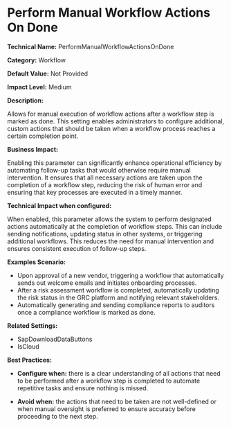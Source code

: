 # Perform Manual Workflow Actions On Done

**Technical Name:** PerformManualWorkflowActionsOnDone

**Category:** Workflow

**Default Value:** Not Provided

**Impact Level:** Medium

**Description:**

Allows for manual execution of workflow actions after a workflow step is marked as done. This setting enables administrators to configure additional, custom actions that should be taken when a workflow process reaches a certain completion point.

**Business Impact:**

Enabling this parameter can significantly enhance operational efficiency by automating follow-up tasks that would otherwise require manual intervention. It ensures that all necessary actions are taken upon the completion of a workflow step, reducing the risk of human error and ensuring that key processes are executed in a timely manner.

**Technical Impact when configured:**

When enabled, this parameter allows the system to perform designated actions automatically at the completion of workflow steps. This can include sending notifications, updating status in other systems, or triggering additional workflows. This reduces the need for manual intervention and ensures consistent execution of follow-up steps.

**Examples Scenario:**

- Upon approval of a new vendor, triggering a workflow that automatically sends out welcome emails and initiates onboarding processes.
- After a risk assessment workflow is completed, automatically updating the risk status in the GRC platform and notifying relevant stakeholders.
- Automatically generating and sending compliance reports to auditors once a compliance workflow is marked as done.

**Related Settings:** 

- SapDownloadDataButtons
- IsCloud

**Best Practices:** 

- **Configure when:** there is a clear understanding of all actions that need to be performed after a workflow step is completed to automate repetitive tasks and ensure nothing is missed.
  
- **Avoid when:** the actions that need to be taken are not well-defined or when manual oversight is preferred to ensure accuracy before proceeding to the next step.